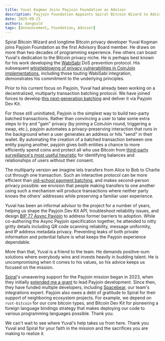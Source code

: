 ```yaml
---
title: Yuval Kogman Joins Payjoin Foundation as Advisor
description: Payjoin Foundation Appoints Spiral Bitcoin Wizard to Advisory Board
date: 2025-09-23
authors: dangould
tags: [Announcement, Foundation, Advisor]
---
```



Spiral Bitcoin Wizard and longtime Bitcoin privacy developer Yuval Kogman joins
Payjoin Foundation as the first Advisory Board member. He draws on more than two
decades of programming experience. Few others can boast Yuval's dedication to
the Bitcoin privacy niche. He is perhaps best known for his work developing the
[WabiSabi](https://gnusha.org/pi/bitcoindev/CAAQdECAojQBLxOEdef1NHkVN6DGTcsFAZ5bB0eOHFTPGu6d+pQ@mail.gmail.com/)
DoS prevention protocol. His subsequent
[whistleblowing of privacy vulnerabilities in CoinJoin
implementations](https://groups.google.com/g/bitcoindev/c/CbfbEGozG7c),
including those touting WabiSabi integration, demonstrates his commitment to the
underlying principles.

<!-- truncate -->

Prior to his current focus on Payjoin, Yuval had already been working on a decentralized, multiparty
transaction batching protocol. We have joined forces to develop [this
next-generation batching](https://payjoindevkit.org/2025/03/18/the-evolution-of-payjoin/)
and deliver it via Payjoin Dev Kit.

For those still uninitiated,
Payjoin is the simplest way to build two-party batched transactions. Rather than
convincing a user to take some extra steps to try and "gain" privacy (by joining a CoinJoin round,
triggering a swap, etc.), payjoin automates a privacy-preserving interaction that
runs in the background when a user generates an address or hits "send" in their
wallet. By automating the creation of a batched transaction between one entity paying
another, payjoin gives both entities a chance to more efficiently
spend coins and protect all who use Bitcoin from [third-party
surveillance's most useful
heuristic](https://en.bitcoin.it/wiki/Common-input-ownership_heuristic) for
identifying balances and relationships of users without their consent.

The multiparty version we imagine lets transfers from Alice to Bob to Charlie
cut through one transaction. Such an interactive protocol can be more efficient than
[old-school payment batching](https://bitcoinops.org/en/payment-batching/), and
makes second-person privacy possible: we envision that people
making transfers to one another using such a mechanism will
produce transactions where neither party knows the others' addresses while preserving
a familiar user experience.

Yuval has been an informal advisor to the project for a number of years, helping us
shape the Payjoin Dev Kit API, troubleshoot reliability issues, and
design
[BIP 77 Async Payjoin](https://github.com/bitcoin/bips/blob/master/bip-0077.md)
to address former barriers to adoption. While
co-authoring the Async Payjoin specification together, he attended to nitty
gritty details including QR code scanning reliability, message uniformity, and
IP address metadata privacy. Preventing leaks of both private information and
potential failure is what keeps the Payjoin experience dependable.

More than that, Yuval is a friend to the team. He demands positive-sum
solutions where everybody wins and invests heavily in budding talent.
He is uncompromising when it comes to his values, so his advice keeps us
focused on the mission.

[Spiral](https://spiral.xyz)'s unwavering support for the Payjoin mission began in 2023, when they initially
[extended me a grant](https://nitter.net/spiralbtc/status/1747663472836431925) to lead Payjoin development. Since then, they have
funded multiple developers, including [Spacebear](https://nitter.net/spiralbtc/status/1961473589049245895), our team's integrations
expert. Payjoin also owes a debt of gratitude to Spiral for their
support of neighboring ecosystem projects. For example, we depend on `rust-bitcoin` for our
core bitcoin types, and Bitcoin Dev Kit for pioneering a foreign language
bindings strategy that makes deploying our code to various programming languages
possible. Thank you.

We can't wait to see where Yuval's help takes us from here. Thank you Yuval and
Spiral for your faith in the mission and the sacrifices you are making to
realize it.
